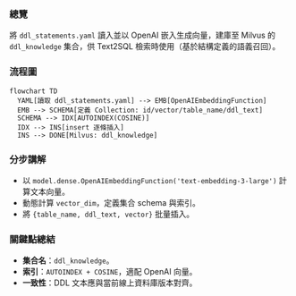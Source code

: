 ### 總覽
將 `ddl_statements.yaml` 讀入並以 OpenAI 嵌入生成向量，建庫至 Milvus 的 `ddl_knowledge` 集合，供 Text2SQL 檢索時使用（基於結構定義的語義召回）。

### 流程圖
```mermaid
flowchart TD
  YAML[讀取 ddl_statements.yaml] --> EMB[OpenAIEmbeddingFunction]
  EMB --> SCHEMA[定義 Collection: id/vector/table_name/ddl_text]
  SCHEMA --> IDX[AUTOINDEX(COSINE)]
  IDX --> INS[insert 逐條插入]
  INS --> DONE[Milvus: ddl_knowledge]
```

### 分步講解
- 以 `model.dense.OpenAIEmbeddingFunction('text-embedding-3-large')` 計算文本向量。
- 動態計算 `vector_dim`，定義集合 schema 與索引。
- 將 `{table_name, ddl_text, vector}` 批量插入。

### 關鍵點總結
- **集合名**：`ddl_knowledge`。
- **索引**：`AUTOINDEX + COSINE`，適配 OpenAI 向量。
- **一致性**：DDL 文本應與當前線上資料庫版本對齊。


